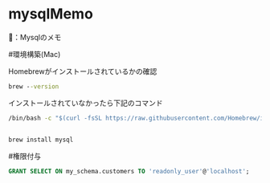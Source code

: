 # mysqlMemo
📝：Mysqlのメモ


#環境構築(Mac)

Homebrewがインストールされているかの確認
``` cmd
brew --version
```
インストールされていなかったら下記のコマンド
``` cmd
/bin/bash -c "$(curl -fsSL https://raw.githubusercontent.com/Homebrew/install/HEAD/install.sh)"
```

``` cmd

brew install mysql

```

#権限付与

``` sql
GRANT SELECT ON my_schema.customers TO 'readonly_user'@'localhost';

```